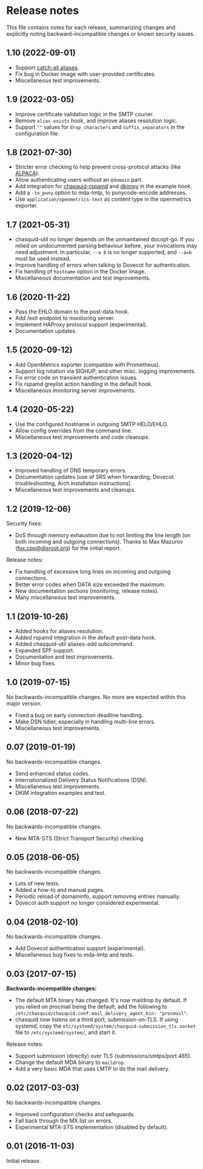 
# Release notes

This file contains notes for each release, summarizing changes and explicitly
noting backward-incompatible changes or known security issues.


## 1.10 (2022-09-01)

- Support [catch-all aliases](aliases.md#catch-all).
- Fix bug in Docker image with user-provided certificates.
- Miscellaneous test improvements.


## 1.9 (2022-03-05)

- Improve certificate validation logic in the SMTP courier.
- Remove `alias-exists` hook, and improve aliases resolution logic.
- Support `""` values for `drop_characters` and `suffix_separators` in the
  configuration file.


## 1.8 (2021-07-30)

- Stricter error checking to help prevent cross-protocol attacks
  (like [ALPACA](https://alpaca-attack.com/)).
- Allow authenticating users without an `@domain` part.
- Add integration for
  [chasquid-rspamd](https://github.com/Thor77/chasquid-rspamd) and
  [dkimpy](https://launchpad.net/dkimpy/) in the example hook.
- Add a `-to_puny` option to mda-lmtp, to punycode-encode addresses.
- Use `application/openmetrics-text` as content type in the openmetrics
  exporter.


## 1.7 (2021-05-31)

- chasquid-util no longer depends on the unmaintained docopt-go.
  If you relied on undocumented parsing behaviour before, your invocations may
  need adjustment.  In particular, `--a b` is no longer supported, and `--a=b`
  must be used instead.
- Improve handling of errors when talking to Dovecot for authentication.
- Fix handling of `hostname` option in the Docker image.
- Miscellaneous documentation and test improvements.


## 1.6 (2020-11-22)

- Pass the EHLO domain to the post-data hook.
- Add /exit endpoint to monitoring server.
- Implement HAProxy protocol support (experimental).
- Documentation updates.


## 1.5 (2020-09-12)

- Add OpenMetrics exporter (compatible with Prometheus).
- Support log rotation via SIGHUP, and other misc. logging improvements.
- Fix error code on transient authentication issues.
- Fix rspamd greylist action handling in the default hook.
- Miscellaneous monitoring server improvements.


## 1.4 (2020-05-22)

- Use the configured hostname in outgoing SMTP HELO/EHLO.
- Allow config overrides from the command line.
- Miscellaneous test improvements and code cleanups.


## 1.3 (2020-04-12)

- Improved handling of DNS temporary errors.
- Documentation updates (use of SRS when forwarding, Dovecot troubleshooting,
  Arch installation instructions).
- Miscellaneous test improvements and cleanups.


## 1.2 (2019-12-06)

Security fixes:

- DoS through memory exhaustion due to not limiting the line length (on both
  incoming and outgoing connections). Thanks to Max Mazurov
  (fox.cpp@disroot.org) for the initial report.

Release notes:

- Fix handling of excessive long lines on incoming and outgoing connections.
- Better error codes when DATA size exceeded the maximum.
- New documentation sections (monitoring, release notes).
- Many miscellaneous test improvements.


## 1.1 (2019-10-26)

- Added hooks for aliases resolution.
- Added rspamd integration in the default post-data hook.
- Added chasquid-util aliases-add subcommand.
- Expanded SPF support.
- Documentation and test improvements.
- Minor bug fixes.


## 1.0 (2019-07-15)

No backwards-incompatible changes. No more are expected within this major
version.

- Fixed a bug on early connection deadline handling.
- Make DSN tidier, especially in handling multi-line errors.
- Miscellaneous test improvements.


## 0.07 (2019-01-19)

No backwards-incompatible changes.

- Send enhanced status codes.
- Internationalized Delivery Status Notifications (DSN).
- Miscellaneous test improvements.
- DKIM integration examples and test.


## 0.06 (2018-07-22)

No backwards-incompatible changes.

- New MTA-STS (Strict Transport Security) checking.


## 0.05 (2018-06-05)

No backwards-incompatible changes.

- Lots of new tests.
- Added a how-to and manual pages.
- Periodic reload of domaininfo, support removing entries manually.
- Dovecot auth support no longer considered experimental.


## 0.04 (2018-02-10)

No backwards-incompatible changes.

- Add Dovecot authentication support (experimental).
- Miscellaneous bug fixes to mda-lmtp and tests.


## 0.03 (2017-07-15)

**Backwards-incompatible changes:**

- The default MTA binary has changed. It's now maildrop by default.
  If you relied on procmail being the default, add the following to
  `/etc/chasquid/chasquid.conf`: `mail_delivery_agent_bin: "procmail"`.
- chasquid now listens on a third port, submission-on-TLS.
  If using systemd, copy the `etc/systemd/system/chasquid-submission_tls.socket`
  file to `/etc/systemd/system/`, and start it.


Release notes:

- Support submission (directly) over TLS (submissions/smtps/port 465).
- Change the default MDA binary to `maildrop`.
- Add a very basic MDA that uses LMTP to do the mail delivery.


## 0.02 (2017-03-03)

No backwards-incompatible changes.

- Improved configuration checks and safeguards.
- Fall back through the MX list on errors.
- Experimental MTA-STS implementation (disabled by default).


## 0.01 (2016-11-03)

Initial release.
